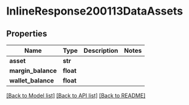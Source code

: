 # InlineResponse200113DataAssets

## Properties
Name | Type | Description | Notes
------------ | ------------- | ------------- | -------------
**asset** | **str** |  | 
**margin_balance** | **float** |  | 
**wallet_balance** | **float** |  | 

[[Back to Model list]](../README.md#documentation-for-models) [[Back to API list]](../README.md#documentation-for-api-endpoints) [[Back to README]](../README.md)

